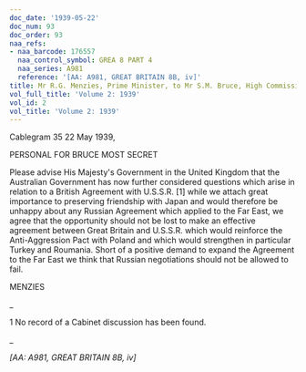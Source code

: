 ```yaml
---
doc_date: '1939-05-22'
doc_num: 93
doc_order: 93
naa_refs:
- naa_barcode: 176557
  naa_control_symbol: GREA 8 PART 4
  naa_series: A981
  reference: '[AA: A981, GREAT BRITAIN 8B, iv]'
title: Mr R.G. Menzies, Prime Minister, to Mr S.M. Bruce, High Commissioner in London
vol_full_title: 'Volume 2: 1939'
vol_id: 2
vol_title: 'Volume 2: 1939'
---
```


Cablegram 35 22 May 1939,

PERSONAL FOR BRUCE MOST SECRET

Please advise His Majesty's Government in the United Kingdom that the Australian Government has now further considered questions which arise in relation to a British Agreement with U.S.S.R. [1] while we attach great importance to preserving friendship with Japan and would therefore be unhappy about any Russian Agreement which applied to the Far East, we agree that the opportunity should not be lost to make an effective agreement between Great Britain and U.S.S.R. which would reinforce the Anti-Aggression Pact with Poland and which would strengthen in particular Turkey and Roumania. Short of a positive demand to expand the Agreement to the Far East we think that Russian negotiations should not be allowed to fail.

MENZIES

 _

1 No record of a Cabinet discussion has been found.

_

 _[AA: A981, GREAT BRITAIN 8B, iv]_